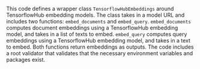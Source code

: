 This code defines a wrapper class `TensorflowHubEmbeddings` around TensorflowHub embedding models. The class takes in a model URL and includes two functions: `embed_documents` and `embed_query`. `embed_documents` computes document embeddings using a TensorflowHub embedding model, and takes in a list of texts to embed. `embed_query` computes query embeddings using a TensorflowHub embedding model, and takes in a text to embed. Both functions return embeddings as outputs. The code includes a root validator that validates that the necessary environment variables and packages exist.

